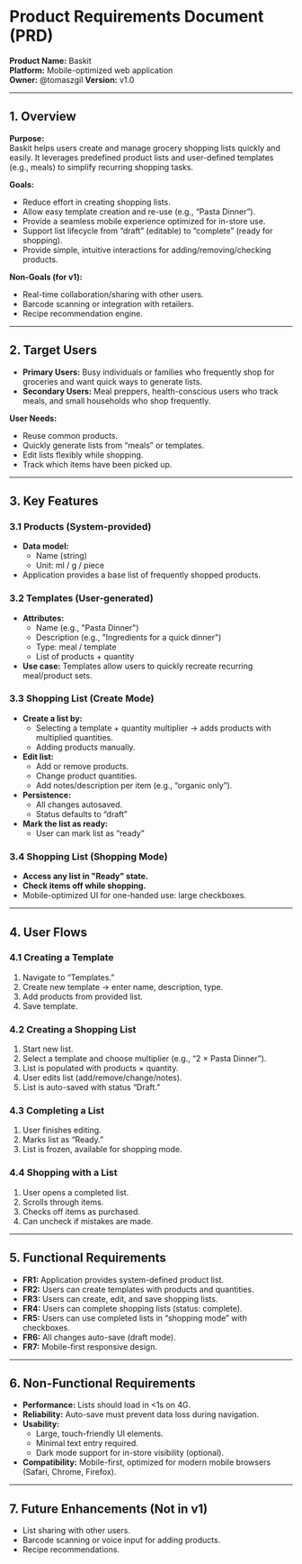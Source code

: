 # Product Requirements Document (PRD)

**Product Name:** Baskit  
**Platform:** Mobile-optimized web application  
**Owner:** @tomaszgil
**Version:** v1.0

---

## 1. Overview

**Purpose:**  
Baskit helps users create and manage grocery shopping lists quickly and easily. It leverages predefined product lists and user-defined templates (e.g., meals) to simplify recurring shopping tasks.

**Goals:**

- Reduce effort in creating shopping lists.
- Allow easy template creation and re-use (e.g., “Pasta Dinner”).
- Provide a seamless mobile experience optimized for in-store use.
- Support list lifecycle from “draft” (editable) to “complete” (ready for shopping).
- Provide simple, intuitive interactions for adding/removing/checking products.

**Non-Goals (for v1):**

- Real-time collaboration/sharing with other users.
- Barcode scanning or integration with retailers.
- Recipe recommendation engine.

---

## 2. Target Users

- **Primary Users:** Busy individuals or families who frequently shop for groceries and want quick ways to generate lists.
- **Secondary Users:** Meal preppers, health-conscious users who track meals, and small households who shop frequently.

**User Needs:**

- Reuse common products.
- Quickly generate lists from “meals” or templates.
- Edit lists flexibly while shopping.
- Track which items have been picked up.

---

## 3. Key Features

### 3.1 Products (System-provided)

- **Data model:**
  - Name (string)
  - Unit: ml / g / piece
- Application provides a base list of frequently shopped products.

### 3.2 Templates (User-generated)

- **Attributes:**
  - Name (e.g., "Pasta Dinner")
  - Description (e.g., "Ingredients for a quick dinner")
  - Type: meal / template
  - List of products + quantity
- **Use case:** Templates allow users to quickly recreate recurring meal/product sets.

### 3.3 Shopping List (Create Mode)

- **Create a list by:**
  - Selecting a template + quantity multiplier → adds products with multiplied quantities.
  - Adding products manually.
- **Edit list:**
  - Add or remove products.
  - Change product quantities.
  - Add notes/description per item (e.g., “organic only”).
- **Persistence:**
  - All changes autosaved.
  - Status defaults to “draft”
- **Mark the list as ready:**
  - User can mark list as “ready”

### 3.4 Shopping List (Shopping Mode)

- **Access any list in "Ready" state.**
- **Check items off while shopping.**
- Mobile-optimized UI for one-handed use: large checkboxes.

---

## 4. User Flows

### 4.1 Creating a Template

1. Navigate to “Templates.”
2. Create new template → enter name, description, type.
3. Add products from provided list.
4. Save template.

### 4.2 Creating a Shopping List

1. Start new list.
2. Select a template and choose multiplier (e.g., “2 × Pasta Dinner”).
3. List is populated with products × quantity.
4. User edits list (add/remove/change/notes).
5. List is auto-saved with status “Draft.”

### 4.3 Completing a List

1. User finishes editing.
2. Marks list as “Ready.”
3. List is frozen, available for shopping mode.

### 4.4 Shopping with a List

1. User opens a completed list.
2. Scrolls through items.
3. Checks off items as purchased.
4. Can uncheck if mistakes are made.

---

## 5. Functional Requirements

- **FR1:** Application provides system-defined product list.
- **FR2:** Users can create templates with products and quantities.
- **FR3:** Users can create, edit, and save shopping lists.
- **FR4:** Users can complete shopping lists (status: complete).
- **FR5:** Users can use completed lists in “shopping mode” with checkboxes.
- **FR6:** All changes auto-save (draft mode).
- **FR7:** Mobile-first responsive design.

---

## 6. Non-Functional Requirements

- **Performance:** Lists should load in <1s on 4G.
- **Reliability:** Auto-save must prevent data loss during navigation.
- **Usability:**
  - Large, touch-friendly UI elements.
  - Minimal text entry required.
  - Dark mode support for in-store visibility (optional).
- **Compatibility:** Mobile-first, optimized for modern mobile browsers (Safari, Chrome, Firefox).

---

## 7. Future Enhancements (Not in v1)

- List sharing with other users.
- Barcode scanning or voice input for adding products.
- Recipe recommendations.
